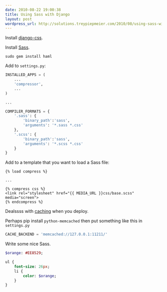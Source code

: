 ```yaml
---
date: 2010-08-22 19:00:38
title: Using Sass with Django
layout: post
wordpress_url: http://solutions.treypiepmeier.com/2010/08/using-sass-with-django/
---
```

Install [django-css](http://github.com/dziegler/django-css/).

Install [Sass](http://sass-lang.com/).
	
	sudo gem install haml

Add to `settings.py`:

``` python settings.py
INSTALLED_APPS = (
	...
	'compressor',
	...
)

...

COMPILER_FORMATS = {
    '.sass': {
        'binary_path':'sass',
        'arguments': '*.sass *.css'
    },
    '.scss': {
        'binary_path':'sass',
        'arguments': '*.scss *.css'
    }
}
```

Add to a template that you want to load a Sass file:
	
``` django
{% load compress %}

...

{% compress css %}
<link rel="stylesheet" href="{{ MEDIA_URL }}css/base.scss" media="screen">
{% endcompress %}
```

Dealssss with [caching](http://docs.djangoproject.com/en/dev/topics/cache/) when you deploy.

Perhaps pip install `python-memcached` then put something like this in 
`settings.py`

``` python
CACHE_BACKEND = 'memcached://127.0.0.1:11211/'
```

Write some nice Sass.

``` sass Your snazzy Sass file
$orange: #EE8529;

ul {
	font-size: 26px;
	li {
		color: $orange;
	}
}
```
